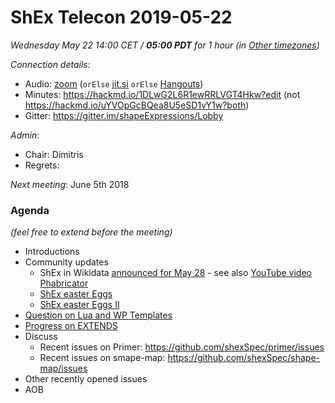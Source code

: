 # ShEx Telecon 2019-05-22

*Wednesday May 22 14:00 CET / __05:00 PDT__ for 1 hour (in [Other timezones](https://www.timeanddate.com/worldclock/fixedtime.html?msg=ShEx+CG&iso=20190522T14&p1=195&ah=1))*

*Connection details*:
* Audio: [zoom](https://zoom.us/j/441496948) (`orElse` [jit.si](https://meet.jit.si/ShEx) `orElse` [Hangouts](http://tinyurl.com/ShEx-hangouts))
* Minutes: https://hackmd.io/1DLwG2L6R1ewRRLVGT4Hkw?edit (not https://hackmd.io/uYVOpGcBQea8U5eSD1vY1w?both)
* Gitter: https://gitter.im/shapeExpressions/Lobby

*Admin*:
 * Chair: Dimitris
 * Regrets: 

*Next meeting*: June 5th 2018

### Agenda
*(feel free to extend before the meeting)*

* Introductions
* Community updates
  * ShEx in Wikidata [announced for May 28](https://lists.wikimedia.org/pipermail/wikidata/2019-May/013058.html) - see also [YouTube video](https://www.youtube.com/watch?v=AR75KhEoRKg) [Phabricator](https://phabricator.wikimedia.org/T223622)
  * [ShEx easter Eggs](https://docs.google.com/document/d/1nx93gkUOVUM25RSxhukh5X0up4PDiXD9R2udqm1UFLw/edit?usp=sharing) 
  * [ShEx easter Eggs II](https://phabricator.wikimedia.org/T223997)
* [Question on Lua and WP Templates](https://lists.wikimedia.org/pipermail/wikidata/2019-May/013061.html)
* [Progress on EXTENDS](https://rawgit.com/shexSpec/primer/extends/index.html#extension)
* Discuss
  * Recent issues on Primer: https://github.com/shexSpec/primer/issues
  * Recent issues on smape-map: https://github.com/shexSpec/shape-map/issues
* Other recently opened issues
* AOB
